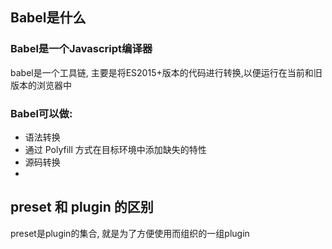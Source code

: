 ## Babel是什么

### Babel是一个Javascript编译器

babel是一个工具链, 主要是将ES2015+版本的代码进行转换,以便运行在当前和旧版本的浏览器中

### Babel可以做:

- 语法转换
- 通过 Polyfill 方式在目标环境中添加缺失的特性
- 源码转换
- 





## preset 和 plugin 的区别

preset是plugin的集合, 就是为了方便使用而组织的一组plugin

